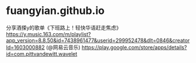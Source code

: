 # fuangyian.github.io

分享酒搽y的歌单《下班路上！轻快华语赶走焦虑》https://y.music.163.com/m/playlist?app_version=8.8.50&id=7438961477&userid=299952478&dlt=0846&creatorId=1603000882 (@网易云音乐)
https://play.google.com/store/apps/details?id=com.pittvandewitt.wavelet
